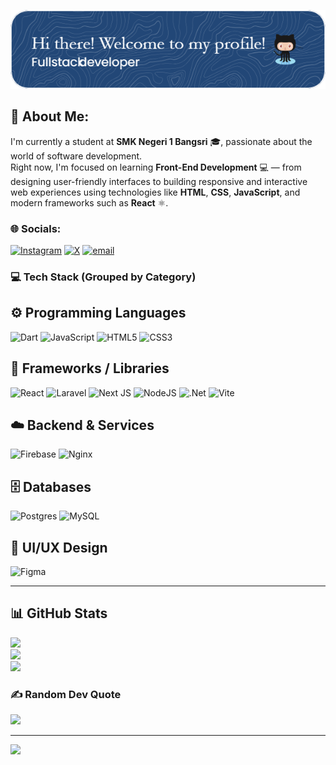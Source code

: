 
<!--
**abdiryanilham/abdiryanilham** is a ✨ _special_ ✨ repository because its `README.md` (this file) appears on your GitHub profile.

Here are some ideas to get you started:

- 🔭 I’m currently working on ...
- 🌱 I’m currently learning ...
- 👯 I’m looking to collaborate on ...
- 🤔 I’m looking for help with ...
- 💬 Ask me about ...
- 📫 How to reach me: ...
- 😄 Pronouns: ...
- ⚡ Fun fact: ...
-->

![abdiryan](img/github-header-image.png)

## 💫 About Me:
I'm currently a student at **SMK Negeri 1 Bangsri** 🎓, passionate about the world of software development.  <br>Right now, I'm focused on learning **Front-End Development** 💻 — from designing user-friendly interfaces to building responsive and interactive web experiences using technologies like **HTML**, **CSS**, **JavaScript**, and modern frameworks such as **React** ⚛️.


### 🌐 Socials:
[![Instagram](https://img.shields.io/badge/Instagram-%23E4405F.svg?logo=Instagram&logoColor=white)](https://instagram.com/ryannnn.ilhm) [![X](https://img.shields.io/badge/X-black.svg?logo=X&logoColor=white)](https://x.com/Rynilham) [![email](https://img.shields.io/badge/Email-D14836?logo=gmail&logoColor=white)](mailto:abdiryan12@gmail.com) 

### 💻 Tech Stack (Grouped by Category)

## ⚙️ Programming Languages
![Dart](https://img.shields.io/badge/dart-%230175C2.svg?style=for-the-badge&logo=dart&logoColor=white)
![JavaScript](https://img.shields.io/badge/javascript-%23323330.svg?style=for-the-badge&logo=javascript&logoColor=%23F7DF1E)
![HTML5](https://img.shields.io/badge/html5-%23E34F26.svg?style=for-the-badge&logo=html5&logoColor=white)
![CSS3](https://img.shields.io/badge/css3-%231572B6.svg?style=for-the-badge&logo=css3&logoColor=white)

## 🧱 Frameworks / Libraries
![React](https://img.shields.io/badge/react-%2320232a.svg?style=for-the-badge&logo=react&logoColor=%2361DAFB)
![Laravel](https://img.shields.io/badge/laravel-%23FF2D20.svg?style=for-the-badge&logo=laravel&logoColor=white)
![Next JS](https://img.shields.io/badge/Next-black?style=for-the-badge&logo=next.js&logoColor=white)
![NodeJS](https://img.shields.io/badge/node.js-6DA55F?style=for-the-badge&logo=node.js&logoColor=white)
![.Net](https://img.shields.io/badge/.NET-5C2D91?style=for-the-badge&logo=.net&logoColor=white)
![Vite](https://img.shields.io/badge/vite-%23646CFF.svg?style=for-the-badge&logo=vite&logoColor=white)

## ☁️ Backend & Services
![Firebase](https://img.shields.io/badge/firebase-%23039BE5.svg?style=for-the-badge&logo=firebase)
![Nginx](https://img.shields.io/badge/nginx-%23009639.svg?style=for-the-badge&logo=nginx&logoColor=white)

## 🗄️ Databases
![Postgres](https://img.shields.io/badge/postgres-%23316192.svg?style=for-the-badge&logo=postgresql&logoColor=white)
![MySQL](https://img.shields.io/badge/mysql-4479A1.svg?style=for-the-badge&logo=mysql&logoColor=white)

## 🎨 UI/UX Design
![Figma](https://img.shields.io/badge/figma-%23F24E1E.svg?style=for-the-badge&logo=figma&logoColor=white)

---

## 📊 GitHub Stats
![](https://github-readme-stats.vercel.app/api?username=abdiryanilham&theme=vue-dark&hide_border=true&include_all_commits=true&count_private=false)<br/>
![](https://nirzak-streak-stats.vercel.app/?user=abdiryanilham&theme=vue-dark&hide_border=true)<br/>
![](https://github-readme-stats.vercel.app/api/top-langs/?username=abdiryanilham&theme=vue-dark&hide_border=true&include_all_commits=true&count_private=false&layout=compact)


### ✍️ Random Dev Quote
![](https://quotes-github-readme.vercel.app/api?type=vetical&theme=radical)

---
[![](https://visitcount.itsvg.in/api?id=abdiryanilham&icon=6&color=1)](https://visitcount.itsvg.in)

